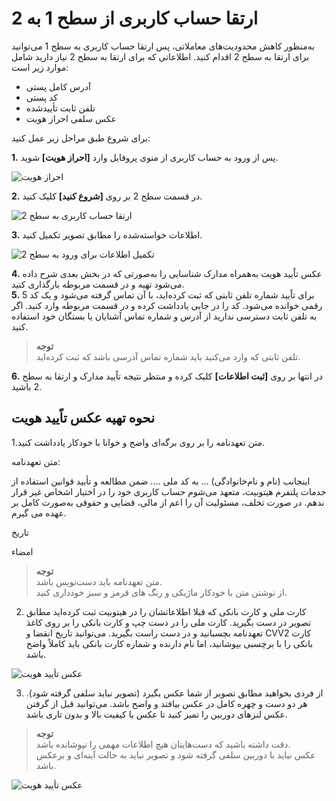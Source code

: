 # ارتقا حساب کاربری از سطح 1 به 2
 به‌منظور کاهش محدودیت‌های معاملاتی، پس ارتقا حساب کاربری به سطح 1 می‌توانید برای ارتقا به سطح 2 اقدام کنید. اطلاعاتی که برای ارتقا به سطح 2 نیاز دارید شامل موارد زیر است:

- آدرس کامل پستی
- کد پستی
- تلفن ثابت تأییدشده
- عکس سلفی احراز هویت<br>

برای شروع طبق مراحل زیر عمل کنید:

**1.**  پس از ورود به حساب کاربری از منوی پروفایل وارد **[احراز هویت]** شوید.

![احراز هویت](./Images/authentication.jpg)

**2.**  در قسمت سطح 2 بر روی **[شروع کنید]** کلیک کنید.      

![ارتقا حساب کاربری به سطح 2](./Images/start-level2.jpg)

**3.** اطلاعات خواسته‌شده را مطابق تصویر تکمیل کنید.

![تکمیل اطلاعات برای ورود به سطح 2](./Images/complete-level2-information.png)

**4.**   عکس تاًیید هویت به‌همراه مدارک شناسایی را به‌صورتی که در بخش بعدی شرح داده می‌شود تهیه و در قسمت مربوطه بارگذاری کنید.<br>
**5.** برای تاًیید شماره تلفن ثابتی که ثبت کرده‌اید، با آن تماس گرفته می‌شود و یک کد 5 رقمی خوانده می‌شود. کد را در جایی یادداشت کرده و در قسمت مربوطه وارد کنید. اگر به تلفن ثابت دسترسی ندارید از آدرس و شماره تماس آشنایان یا بستگان خود استفاده کنید.<br>
> **توجه**<br>  تلفن ثابتی که وارد می‌کنید باید شماره تماس آدرسی باشد که ثبت کرده‌اید.

**6.** در انتها بر روی **[ثبت اطلاعات]** کلیک کرده و منتظر نتیجه تاًیید مدارک و ارتقا به سطح 2 باشید.
## نحوه تهیه عکس تاًیید هویت
1.متن تعهدنامه را بر روی برگه‌ای واضح و خوانا با خودکار یادداشت کنید.

متن تعهدنامه:

اینجانب (نام و نام‌خانوادگی) ... به کد ملی .... ضمن مطالعه و تأیید قوانین استفاده از خدمات پلتفرم هیتوبیت، متعهد می‌شوم حساب کاربری خود را در اختیار اشخاص غیر قرار ندهم. در صورت تخلف، مسئولیت آن را اعم از مالی، قضایی و حقوقی به‌صورت کامل بر عهده می گیرم.

تاریخ

امضاء

>**توجه** <br>
متن تعهدنامه باید دست‌نویس باشد.<br>
 از نوشتن متن با خودکار ماژیکی و رنگ های قرمز و سبز خودداری کنید.

2. کارت ملی و کارت بانکی که قبلا اطلاعاتشان را در هیتوبیت ثبت کرده‌اید مطابق تصویر در دست بگیرید.
کارت ملی را در دست چپ و کارت بانکی را بر روی کاغذ تعهدنامه بچسبانید و در دست راست بگیرید. می‌توانید تاریخ انقضا و CVV2 کارت بانکی را با برچسبی بپوشانید، اما نام دارنده و شماره کارت بانکی باید کاملاً واضح باشد.

![عکس تأیید هویت](./Images/woman-authentication-pic.PNG)

3. از فردی بخواهید مطابق تصویر از شما عکس بگیرد (تصویر نباید سلفی گرفته شود). هر دو دست و چهره کامل در عکس بیافتد و واضح باشد. می‌توانید قبل از گرفتن عکس لنزهای دوربین را تمیز کنید تا عکس با کیفیت بالا و بدون تاری باشد. 

>**توجه**<br>
دقت داشته باشید که دست‌هایتان هیچ اطلاعات مهمی را نپوشانده باشد.<br>
عکس نباید با دوربین سلفی گرفته شود و تصویر نباید به حالت آینه‌ای و برعکس باشد.
 
 ![عکس تأیید هویت](./Images/man-authentication-pic.PNG)






